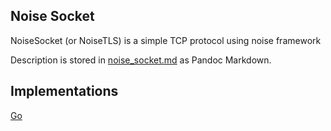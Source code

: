 Noise Socket
---------
NoiseSocket (or NoiseTLS) is a simple TCP protocol using noise framework

Description is stored in [noise_socket.md](noise_socket.md) as Pandoc Markdown. 

Implementations
---------------

[Go](https://github.com/go-noisesocket/noisesocket/)
